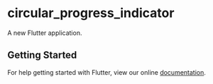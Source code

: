 # circular_progress_indicator

A new Flutter application.

## Getting Started

For help getting started with Flutter, view our online
[documentation](https://flutter.io/).
